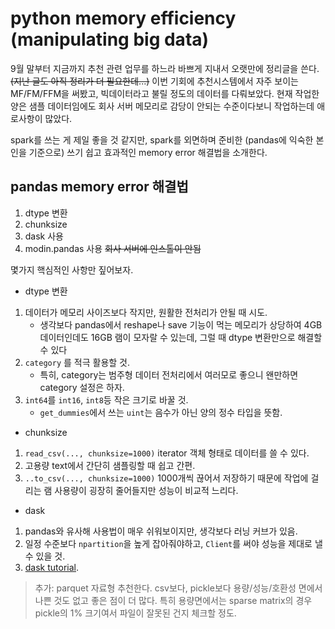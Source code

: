 # python memory efficiency (manipulating big data)

9월 말부터 지금까지 추천 관련 업무를 하느라 바쁘게 지내서 오랫만에 정리글을 쓴다. ~~(지난 글도 아직 정리가 더 필요한데...)~~
이번 기회에 추천시스템에서 자주 보이는 MF/FM/FFM을 써봤고, 빅데이터라고 불릴 정도의 데이터를 다뤄보았다. 현재 작업한 양은 샘플 데이터임에도 회사 서버 메모리로 감당이 안되는 수준이다보니 작업하는데 애로사항이 많았다.

spark를 쓰는 게 제일 좋을 것 같지만, spark를 외면하며 준비한 (pandas에 익숙한 본인을 기준으로) 쓰기 쉽고 효과적인 memory error 해결법을 소개한다.  

## pandas memory error 해결법
1. dtype 변환
2. chunksize
3. dask 사용
4. modin.pandas 사용 ~~회사 서버에 인스톨이 안됨~~

몇가지 핵심적인 사항만 짚어보자.

* dtype 변환
1. 데이터가 메모리 사이즈보다 작지만, 원활한 전처리가 안될 때 시도.
    - 생각보다 pandas에서 reshape나 save 기능이 먹는 메모리가 상당하여 4GB 데이터인데도 16GB 램이 모자랄 수 있는데, 그럴 때 dtype 변환만으로 해결할 수 있다
1. `category` 를 적극 활용할 것.
    - 특히, category는 범주형 데이터 전처리에서 여러모로 좋으니 왠만하면 category 설정은 하자.
1. `int64`를 `int16`, `int8`등 작은 크기로 바꿀 것.
    - `get_dummies`에서 쓰는 `uint`는 음수가 아닌 양의 정수 타입을 뜻함.

* chunksize
1. `read_csv(..., chunksize=1000)` iterator 객체 형태로 데이터를 쓸 수 있다.
2. 고용량 text에서 간단히 샘플링할 때 쉽고 간편.
2. `..to_csv(..., chunksize=1000)` 1000개씩 끊어서 저장하기 때문에 작업에 걸리는 램 사용량이 굉장히 줄어들지만 성능이 비교적 느리다.

* dask
1. pandas와 유사해 사용법이 매우 쉬워보이지만, 생각보다 러닝 커브가 있음.
2. 일정 수준보다 `npartition`을 높게 잡아줘야하고, `Client`를 써야 성능을 제대로 낼 수 있을 것.
3. [dask tutorial](https://github.com/dask/dask-tutorial).

> 추가: parquet 자료형 추천한다. csv보다, pickle보다 용량/성능/호환성 면에서 나쁜 것도 없고 좋은 점이 더 많다. 특히 용량면에서는 sparse matrix의 경우 pickle의 1% 크기여서 파일이 잘못된 건지 체크할 정도.
